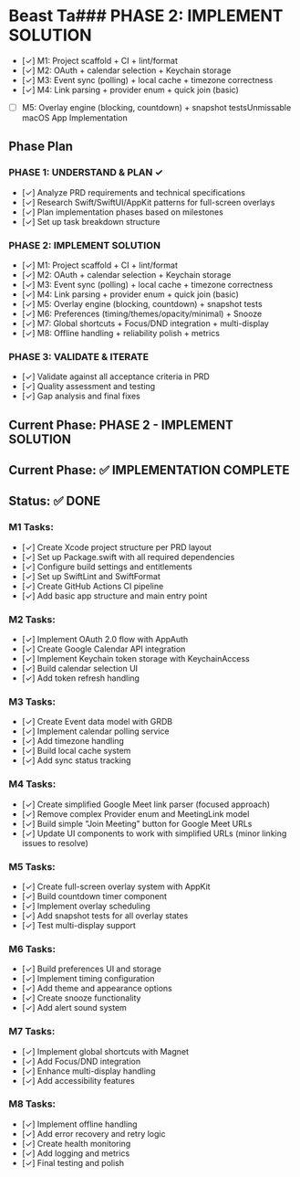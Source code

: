 # Beast Ta### PHASE 2: IMPLEMENT SOLUTION
- [✓] M1: Project scaffold + CI + lint/format
- [✓] M2: OAuth + calendar selection + Keychain storage
- [✓] M3: Event sync (polling) + local cache + timezone correctness
- [✓] M4: Link parsing + provider enum + quick join (basic)
- [ ] M5: Overlay engine (blocking, countdown) + snapshot testsUnmissable macOS App Implementation

## Phase Plan

### PHASE 1: UNDERSTAND & PLAN ✓
- [✓] Analyze PRD requirements and technical specifications
- [✓] Research Swift/SwiftUI/AppKit patterns for full-screen overlays
- [✓] Plan implementation phases based on milestones
- [✓] Set up task breakdown structure

### PHASE 2: IMPLEMENT SOLUTION
- [✓] M1: Project scaffold + CI + lint/format
- [✓] M2: OAuth + calendar selection + Keychain storage
- [✓] M3: Event sync (polling) + local cache + timezone correctness
- [✓] M4: Link parsing + provider enum + quick join (basic)
- [✓] M5: Overlay engine (blocking, countdown) + snapshot tests
- [✓] M6: Preferences (timing/themes/opacity/minimal) + Snooze
- [✓] M7: Global shortcuts + Focus/DND integration + multi-display
- [✓] M8: Offline handling + reliability polish + metrics

### PHASE 3: VALIDATE & ITERATE
- [✓] Validate against all acceptance criteria in PRD
- [✓] Quality assessment and testing
- [✓] Gap analysis and final fixes

## Current Phase: PHASE 2 - IMPLEMENT SOLUTION
## Current Phase: ✅ IMPLEMENTATION COMPLETE

## Status: ✅ DONE

### M1 Tasks:
- [✓] Create Xcode project structure per PRD layout
- [✓] Set up Package.swift with all required dependencies
- [✓] Configure build settings and entitlements
- [✓] Set up SwiftLint and SwiftFormat
- [✓] Create GitHub Actions CI pipeline
- [✓] Add basic app structure and main entry point

### M2 Tasks:
- [✓] Implement OAuth 2.0 flow with AppAuth
- [✓] Create Google Calendar API integration
- [✓] Implement Keychain token storage with KeychainAccess
- [✓] Build calendar selection UI
- [✓] Add token refresh handling

### M3 Tasks:
- [✓] Create Event data model with GRDB
- [✓] Implement calendar polling service
- [✓] Add timezone handling
- [✓] Build local cache system
- [✓] Add sync status tracking

### M4 Tasks:
- [✓] Create simplified Google Meet link parser (focused approach)
- [✓] Remove complex Provider enum and MeetingLink model
- [✓] Build simple "Join Meeting" button for Google Meet URLs
- [✓] Update UI components to work with simplified URLs (minor linking issues to resolve)

### M5 Tasks:
- [✓] Create full-screen overlay system with AppKit
- [✓] Build countdown timer component
- [✓] Implement overlay scheduling
- [✓] Add snapshot tests for all overlay states
- [✓] Test multi-display support

### M6 Tasks:
- [✓] Build preferences UI and storage
- [✓] Implement timing configuration
- [✓] Add theme and appearance options
- [✓] Create snooze functionality
- [✓] Add alert sound system

### M7 Tasks:
- [✓] Implement global shortcuts with Magnet
- [✓] Add Focus/DND integration
- [✓] Enhance multi-display handling
- [✓] Add accessibility features

### M8 Tasks:
- [✓] Implement offline handling
- [✓] Add error recovery and retry logic
- [✓] Create health monitoring
- [✓] Add logging and metrics
- [✓] Final testing and polish

